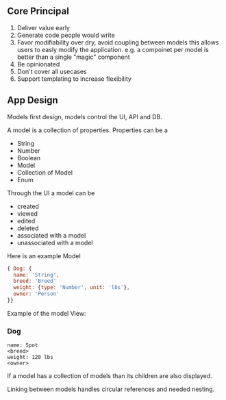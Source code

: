## Core Principal

1. Deliver value early
2. Generate code people would write
3. Favor modifiability over dry, avoid coupling between models this allows users to easly modify the application. e.g. a compoinet per model is better than a single "magic" component
4. Be opinionated
5. Don't cover all usecases
6. Support templating to increase flexibility

## App Design

Models first design, models control the UI, API and DB.

A model is a collection of properties. Properties can be a

- String
- Number
- Boolean
- Model
- Collection of Model
- Enum

Through the UI a model can be

- created
- viewed
- edited
- deleted
- associated with a model
- unassociated with a model

Here is an example Model

```js
{ Dog: {
  name: 'String',
  breed: 'Breed'
  weight: {type: 'Number', unit: 'lbs'},
  owner: 'Person'
}}
```

Example of the model View:

### Dog

```
name: Spot
<breed>
weight: 120 lbs
<owner>
```

If a model has a collection of models than its children are also displayed.

Linking between models handles circular references and needed nesting.
